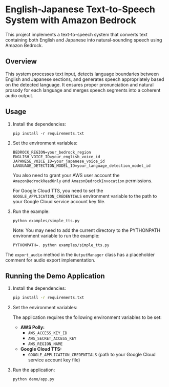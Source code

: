 # English-Japanese Text-to-Speech System with Amazon Bedrock

This project implements a text-to-speech system that converts text containing both English and Japanese into natural-sounding speech using Amazon Bedrock.

## Overview

This system processes text input, detects language boundaries between English and Japanese sections, and generates speech appropriately based on the detected language. It ensures proper pronunciation and natural prosody for each language and merges speech segments into a coherent audio output.

## Usage

1.  Install the dependencies:

    ```
    pip install -r requirements.txt
    ```

2.  Set the environment variables:

    ```
    BEDROCK_REGION=your_bedrock_region
    ENGLISH_VOICE_ID=your_english_voice_id
    JAPANESE_VOICE_ID=your_japanese_voice_id
    LANGUAGE_DETECTION_MODEL_ID=your_language_detection_model_id
    ```

    You also need to grant your AWS user account the `AmazonBedrockReadOnly` and `AmazonBedrockInvocation` permissions.

    For Google Cloud TTS, you need to set the `GOOGLE_APPLICATION_CREDENTIALS` environment variable to the path to your Google Cloud service account key file.

3.  Run the example:

    ```
    python examples/simple_tts.py
    ```

    Note: You may need to add the current directory to the PYTHONPATH environment variable to run the example:

    ```
    PYTHONPATH=. python examples/simple_tts.py
    ```

The `export_audio` method in the `OutputManager` class has a placeholder comment for audio export implementation.

## Running the Demo Application

1.  Install the dependencies:

    ```bash
    pip install -r requirements.txt
    ```

2.  Set the environment variables:

    The application requires the following environment variables to be set:

    *   **AWS Polly:**
        *   `AWS_ACCESS_KEY_ID`
        *   `AWS_SECRET_ACCESS_KEY`
        *   `AWS_REGION_NAME`
    *   **Google Cloud TTS:**
        *   `GOOGLE_APPLICATION_CREDENTIALS` (path to your Google Cloud service account key file)

3.  Run the application:

    ```bash
    python demo/app.py
